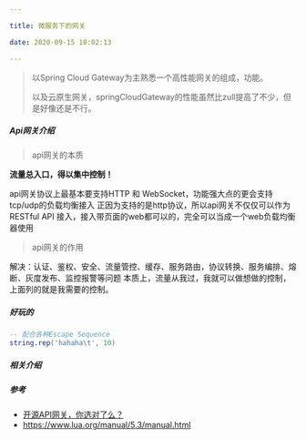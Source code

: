 ```yaml
---

title: 微服务下的网关

date: 2020-09-15 10:02:13

---
```


> 以Spring Cloud Gateway为主熟悉一个高性能网关的组成，功能。
>
> 以及云原生网关，springCloudGateway的性能虽然比zull提高了不少，但是好像还是不行。

#####  Api网关介绍

> api网关的本质

**流量总入口，得以集中控制！**

api网关协议上最基本要支持HTTP 和 WebSocket，功能强大点的更会支持tcp/udp的负载均衡接入
正因为支持的是http协议，所以api网关不仅仅可以作为 RESTful API 接入，接入带页面的web都可以的，完全可以当成一个web负载均衡器使用

> api网关的作用

解决：认证、鉴权、安全、流量管控、缓存、服务路由，协议转换、服务编排、熔断、灰度发布、监控报警等问题
本质上，流量从我过，我就可以做想做的控制，上面列的就是我需要的控制。

##### 好玩的
```lua
-- 配合各种Escape Sequence
string.rep('hahaha\t', 10)
```
##### 相关介绍

##### 参考
- [开源API网关，你选对了么？](https://www.debugger.wiki/article/html/1578582035559256)
- https://www.lua.org/manual/5.3/manual.html

